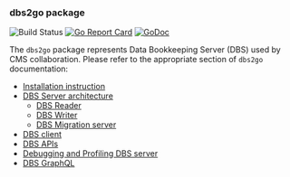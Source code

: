 ### dbs2go package

![Build Status](https://github.com/vkuznet/dbs2go/actions/workflows/main.yml/badge.svg)
[![Go Report Card](https://goreportcard.com/badge/github.com/vkuznet/dbs2go)](https://goreportcard.com/report/github.com/vkuznet/dbs2go)
[![GoDoc](https://godoc.org/github.com/vkuznet/dbs2go?status.svg)](https://godoc.org/github.com/vkuznet/dbs2go)

The `dbs2go` package represents Data Bookkeeping Server (DBS) used
by CMS collaboration. Please refer to the appropriate section of `dbs2go`
documentation:

- [Installation instruction](docs/Installation.md)
- [DBS Server architecture](docs/DBSServer.md)
  - [DBS Reader](docs/DBSReader.md)
  - [DBS Writer](docs/DBSWriter.md)
  - [DBS Migration server](docs/MigrationServer.md)
- [DBS client](docs/Client.md)
- [DBS APIs](docs/apis.md)
- [Debugging and Profiling DBS server](docs/Debug.md)
- [DBS GraphQL](graphql/README.md)
